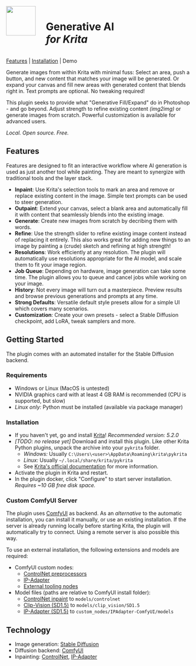 <div style="display:flex"><div><img width="80" src="ai_diffusion/icons/logo-128.png"></div><h1 style="margin-left:1em">Generative AI<br><i>for Krita</i></h1></div>

[Features](#features) | [Installation](#installation) | Demo

Generate images from within Krita with minimal fuss: Select an area, push a button,
and new content that matches your image will be generated. Or expand your canvas and
fill new areas with generated content that blends right in. Text prompts are optional.
No tweaking required!

This plugin seeks to provide what "Generative Fill/Expand" do in Photoshop - and go beyond.
Adjust strength to refine existing content _(img2img)_ or generate images from scratch.
Powerful customization is available for advanced users.

_Local. Open source. Free._

## <a name="features"></a> Features

Features are designed to fit an interactive workflow where AI generation is used as just another
tool while painting. They are meant to synergize with traditional tools and the layer stack.

* **Inpaint**: Use Krita's selection tools to mark an area and remove or replace existing content in the image. Simple text prompts can be used to steer generation.
* **Outpaint**: Extend your canvas, select a blank area and automatically fill it with content that seamlessly blends into the existing image.
* **Generate**: Create new images from scratch by decribing them with words.
* **Refine**: Use the strength slider to refine existing image content instead of replacing it entirely. This also works great for adding new things to an image by painting a (crude) sketch and refining at high strength!
* **Resolutions**: Work efficiently at any resolution. The plugin will automatically use resolutions appropriate for the AI model, and scale them to fit your image region.
* **Job Queue**: Depending on hardware, image generation can take some time. The plugin allows you to queue and cancel jobs while working on your image.
* **History**: Not every image will turn out a masterpiece. Preview results and browse previous generations and prompts at any time.
* **Strong Defaults**: Versatile default style presets allow for a simple UI which covers many scenarios.
* **Customization**: Create your own presets - select a Stable Diffusion checkpoint, add LoRA, tweak samplers and more.

## <a name="installation"></a> Getting Started

The plugin comes with an automated installer for the Stable Diffusion backend.

### Requirements

* Windows or Linux (MacOS is untested)
* NVIDIA graphics card with at least 4 GB RAM is recommended (CPU is supported, but slow)
* _Linux only:_ Python must be installed (available via package manager)

### Installation

* If you haven't yet, go and install [Krita](https://krita.org/)! _Recommended version: 5.2.0_
* _[TODO: no release yet]_ Download and install this plugin. Like other Krita Python plugins, unpack the archive into your `pykrita` folder.
  * _Windows:_ Usually `C:\Users\<user>\AppData\Roaming\krita\pykrita`
  * _Linux:_ Usually `~/.local/share/krita/pykrita`
  * See [Krita's official documentation](https://docs.krita.org/en/user_manual/python_scripting/install_custom_python_plugin.html) for more information.
* Activate the plugin in Krita and restart.
* In the plugin docker, click "Configure" to start server installation. _Requires ~10 GB free disk space._

### Custom ComfyUI Server

The plugin uses [ComfyUI](https://github.com/comfyanonymous/ComfyUI) as backend. As an _alternative_ to the automatic installation,
you can install it manually, or use an existing installation. If the server is already running locally before starting Krita, the plugin will
automatically try to connect. Using a remote server is also possible this way.

To use an external installation, the following extensions and models are required:
* ComfyUI custom nodes:
  * [ControlNet preprocessors](https://github.com/Fannovel16/comfyui_controlnet_aux)
  * [IP-Adapter](https://github.com/laksjdjf/IPAdapter-ComfyUI)
  * [External tooling nodes](https://github.com/Acly/comfyui-tooling-nodes)
* Model files (paths are relative to ComfyUI install folder):
  * [ControlNet inpaint](https://huggingface.co/comfyanonymous/ControlNet-v1-1_fp16_safetensors/resolve/main/control_v11p_sd15_inpaint_fp16.safetensors) to `models/controlnet`
  * [Clip-Vision (SD1.5)](https://huggingface.co/h94/IP-Adapter/blob/main/models/image_encoder/pytorch_model.bin) to `models/clip_vision/SD1.5`
  * [IP-Adapter (SD1.5)](https://huggingface.co/h94/IP-Adapter/resolve/main/models/ip-adapter_sd15.bin) to `custom_nodes/IPAdapter-ComfyUI/models`

## Technology

* Image generation: [Stable Diffusion](https://github.com/Stability-AI/generative-models)
* Diffusion backend: [ComfyUI](https://github.com/comfyanonymous/ComfyUI)
* Inpainting: [ControlNet](https://github.com/lllyasviel/ControlNet), [IP-Adapter](https://github.com/tencent-ailab/IP-Adapter)